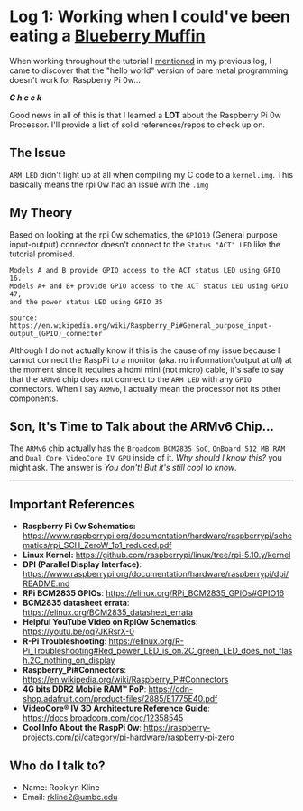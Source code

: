 # Log 1: Working when I could've been eating a [Blueberry Muffin](https://youtu.be/kkZtm6DlON8?t=94)

When working throughout the tutorial I [mentioned](https://github.com/BrianSidebotham/arm-tutorial-rpi/tree/master/part-1) in my previous log, I came to discover that the "hello world" version of bare metal programming doesn't work for Raspberry Pi 0w...

***C h e c k***

Good news in all of this is that I learned a **LOT** about the Raspberry Pi 0w Processor. I'll provide a list of solid references/repos to check up on.


## The Issue
`ARM LED` didn't light up at all when compiling my C code to a `kernel.img`. This basically means the rpi 0w had an issue with the `.img`


## My Theory

Based on looking at the rpi 0w schematics, the `GPIO10` (General purpose input-output) connector doesn't connect to the `Status "ACT" LED` like the tutorial promised.

```
Models A and B provide GPIO access to the ACT status LED using GPIO 16.
Models A+ and B+ provide GPIO access to the ACT status LED using GPIO 47,
and the power status LED using GPIO 35  
```
    source: https://en.wikipedia.org/wiki/Raspberry_Pi#General_purpose_input-output_(GPIO)_connector    

Although I do not actually know if this is the cause of my issue because I cannot connect the RaspPi to a monitor (aka. no information/output at *all*) at the moment since it requires a hdmi mini (not micro) cable, it's safe to say that the `ARMv6` chip does not connect to the `ARM LED` with any `GPIO` connectors. When I say `ARMv6`, I actually mean the processor not its other components.      

## Son, It's Time to Talk about the ARMv6 Chip...
The `ARMv6` chip actually has the `Broadcom BCM2835 SoC`, `OnBoard 512 MB RAM` and `Dual Core VideoCore IV GPU` inside of it. *Why should I know this?* you might ask. The answer is *You don't! But it's still cool to know*.


-----------


## Important References

* **Raspberry Pi 0w Schematics:** https://www.raspberrypi.org/documentation/hardware/raspberrypi/schematics/rpi_SCH_ZeroW_1p1_reduced.pdf
* **Linux Kernel:** https://github.com/raspberrypi/linux/tree/rpi-5.10.y/kernel
* **DPI (Parallel Display Interface)**: https://www.raspberrypi.org/documentation/hardware/raspberrypi/dpi/README.md
* **RPi BCM2835 GPIOs**: https://elinux.org/RPi_BCM2835_GPIOs#GPIO16
* **BCM2835 datasheet errata**: https://elinux.org/BCM2835_datasheet_errata
* **Helpful YouTube Video on Rpi0w Schematics**: https://youtu.be/oq7JKRsrX-0
* **R-Pi Troubleshooting**: https://elinux.org/R-Pi_Troubleshooting#Red_power_LED_is_on.2C_green_LED_does_not_flash.2C_nothing_on_display
* **Raspberry_Pi#Connectors**: https://en.wikipedia.org/wiki/Raspberry_Pi#Connectors
* **4G bits DDR2 Mobile RAM™ PoP**: https://cdn-shop.adafruit.com/product-files/2885/E1775E40.pdf
* **VideoCore® IV 3D Architecture Reference Guide**: https://docs.broadcom.com/doc/12358545
* **Cool Info About the RaspPi 0w**: https://raspberry-projects.com/pi/category/pi-hardware/raspberry-pi-zero

## Who do I talk to?

* Name: Rooklyn Kline
* Email: rkline2@umbc.edu
